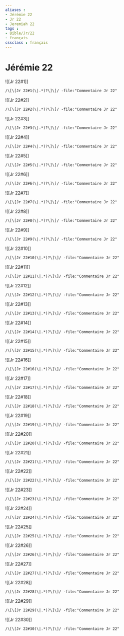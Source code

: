 ```yaml
---
aliases : 
- Jérémie 22
- Jr 22
- Jeremiah 22
tags : 
- Bible/Jr/22
- français
cssclass : français
---
```


# Jérémie 22

![[Jr 22#1]]

```query
/\[\[Jr 22#1(\|.*)?\]\]/ -file:"Commentaire Jr 22"
```

![[Jr 22#2]]

```query
/\[\[Jr 22#2(\|.*)?\]\]/ -file:"Commentaire Jr 22"
```

![[Jr 22#3]]

```query
/\[\[Jr 22#3(\|.*)?\]\]/ -file:"Commentaire Jr 22"
```

![[Jr 22#4]]

```query
/\[\[Jr 22#4(\|.*)?\]\]/ -file:"Commentaire Jr 22"
```

![[Jr 22#5]]

```query
/\[\[Jr 22#5(\|.*)?\]\]/ -file:"Commentaire Jr 22"
```

![[Jr 22#6]]

```query
/\[\[Jr 22#6(\|.*)?\]\]/ -file:"Commentaire Jr 22"
```

![[Jr 22#7]]

```query
/\[\[Jr 22#7(\|.*)?\]\]/ -file:"Commentaire Jr 22"
```

![[Jr 22#8]]

```query
/\[\[Jr 22#8(\|.*)?\]\]/ -file:"Commentaire Jr 22"
```

![[Jr 22#9]]

```query
/\[\[Jr 22#9(\|.*)?\]\]/ -file:"Commentaire Jr 22"
```

![[Jr 22#10]]

```query
/\[\[Jr 22#10(\|.*)?\]\]/ -file:"Commentaire Jr 22"
```

![[Jr 22#11]]

```query
/\[\[Jr 22#11(\|.*)?\]\]/ -file:"Commentaire Jr 22"
```

![[Jr 22#12]]

```query
/\[\[Jr 22#12(\|.*)?\]\]/ -file:"Commentaire Jr 22"
```

![[Jr 22#13]]

```query
/\[\[Jr 22#13(\|.*)?\]\]/ -file:"Commentaire Jr 22"
```

![[Jr 22#14]]

```query
/\[\[Jr 22#14(\|.*)?\]\]/ -file:"Commentaire Jr 22"
```

![[Jr 22#15]]

```query
/\[\[Jr 22#15(\|.*)?\]\]/ -file:"Commentaire Jr 22"
```

![[Jr 22#16]]

```query
/\[\[Jr 22#16(\|.*)?\]\]/ -file:"Commentaire Jr 22"
```

![[Jr 22#17]]

```query
/\[\[Jr 22#17(\|.*)?\]\]/ -file:"Commentaire Jr 22"
```

![[Jr 22#18]]

```query
/\[\[Jr 22#18(\|.*)?\]\]/ -file:"Commentaire Jr 22"
```

![[Jr 22#19]]

```query
/\[\[Jr 22#19(\|.*)?\]\]/ -file:"Commentaire Jr 22"
```

![[Jr 22#20]]

```query
/\[\[Jr 22#20(\|.*)?\]\]/ -file:"Commentaire Jr 22"
```

![[Jr 22#21]]

```query
/\[\[Jr 22#21(\|.*)?\]\]/ -file:"Commentaire Jr 22"
```

![[Jr 22#22]]

```query
/\[\[Jr 22#22(\|.*)?\]\]/ -file:"Commentaire Jr 22"
```

![[Jr 22#23]]

```query
/\[\[Jr 22#23(\|.*)?\]\]/ -file:"Commentaire Jr 22"
```

![[Jr 22#24]]

```query
/\[\[Jr 22#24(\|.*)?\]\]/ -file:"Commentaire Jr 22"
```

![[Jr 22#25]]

```query
/\[\[Jr 22#25(\|.*)?\]\]/ -file:"Commentaire Jr 22"
```

![[Jr 22#26]]

```query
/\[\[Jr 22#26(\|.*)?\]\]/ -file:"Commentaire Jr 22"
```

![[Jr 22#27]]

```query
/\[\[Jr 22#27(\|.*)?\]\]/ -file:"Commentaire Jr 22"
```

![[Jr 22#28]]

```query
/\[\[Jr 22#28(\|.*)?\]\]/ -file:"Commentaire Jr 22"
```

![[Jr 22#29]]

```query
/\[\[Jr 22#29(\|.*)?\]\]/ -file:"Commentaire Jr 22"
```

![[Jr 22#30]]

```query
/\[\[Jr 22#30(\|.*)?\]\]/ -file:"Commentaire Jr 22"
```


